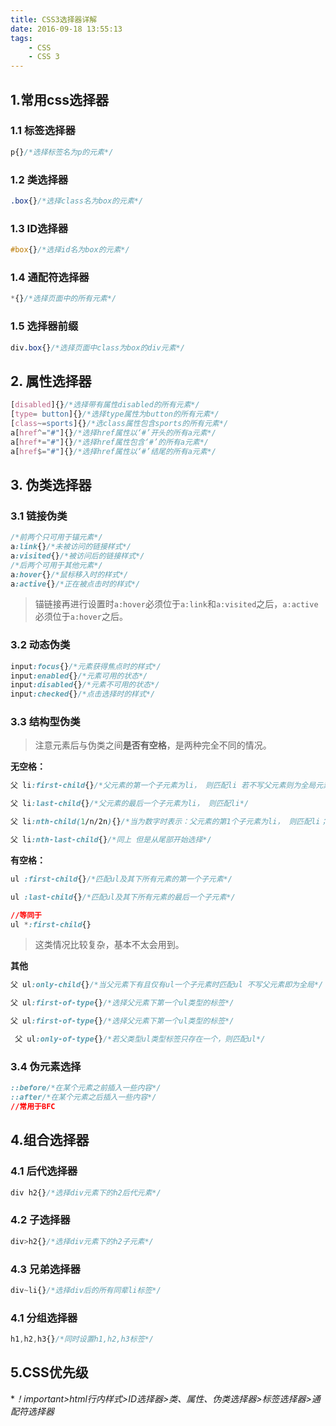 ```yaml
---
title: CSS3选择器详解
date: 2016-09-18 13:55:13
tags:
    - CSS
    - CSS 3
---
```


## 1.常用css选择器 ##

### 1.1 标签选择器 ###
```css
p{}/*选择标签名为p的元素*/
```
### 1.2 类选择器 ###
```css
.box{}/*选择class名为box的元素*/
```
### 1.3 ID选择器 ###
```css
#box{}/*选择id名为box的元素*/
```
<!--more-->
### 1.4 通配符选择器 ###
```css
*{}/*选择页面中的所有元素*/
```
### 1.5 选择器前缀 ###
```css
div.box{}/*选择页面中class为box的div元素*/
```
## 2. 属性选择器 ##
```css
[disabled]{}/*选择带有属性disabled的所有元素*/
[type= button]{}/*选择type属性为button的所有元素*/
[class~=sports]{}/*选class属性包含sports的所有元素*/
a[href^="#"]{}/*选择href属性以‘#’开头的所有a元素*/
a[href*="#"]{}/*选择href属性包含‘#’的所有a元素*/
a[href$="#"]{}/*选择href属性以‘#’结尾的所有a元素*/
```

## 3. 伪类选择器 ##
### 3.1 链接伪类 ###
```css
/*前两个只可用于锚元素*/
a:link{}/*未被访问的链接样式*/
a:visited{}/*被访问后的链接样式*/
/*后两个可用于其他元素*/
a:hover{}/*鼠标移入时的样式*/
a:active{}/*正在被点击时的样式*/
```
>锚链接再进行设置时`a:hover`必须位于`a:link`和`a:visited`之后，`a:active`必须位于`a:hover`之后。

### 3.2 动态伪类 ###
```css
input:focus{}/*元素获得焦点时的样式*/
input:enabled{}/*元素可用的状态*/
input:disabled{}/*元素不可用的状态*/
input:checked{}/*点击选择时的样式*/
```

### 3.3 结构型伪类 ###
>注意元素后与伪类之间**是否有空格**，是两种完全不同的情况。

**无空格：**
```css
父 li:first-child{}/*父元素的第一个子元素为li， 则匹配li 若不写父元素则为全局元素*/

父 li:last-child{}/*父元素的最后一个子元素为li， 则匹配li*/

父 li:nth-child(1/n/2n){}/*当为数字时表示：父元素的第1个子元素为li， 则匹配li； 当为带n表达式时表示：父元素的第n的倍数个子元素为li， 则匹配li，n从1开始*/

父 li:nth-last-child{}/*同上 但是从尾部开始选择*/
```

**有空格：**
```css
ul :first-child{}/*匹配ul及其下所有元素的第一个子元素*/

ul :last-child{}/*匹配ul及其下所有元素的最后一个子元素*/

//等同于
ul *:first-child{}
```
>这类情况比较复杂，基本不太会用到。

**其他**
```css
父 ul:only-child{}/*当父元素下有且仅有ul一个子元素时匹配ul 不写父元素即为全局*/

父 ul:first-of-type{}/*选择父元素下第一个ul类型的标签*/

父 ul:first-of-type{}/*选择父元素下第一个ul类型的标签*/

 父 ul:only-of-type{}/*若父类型ul类型标签只存在一个，则匹配ul*/
```

### 3.4 伪元素选择 ###
```css
::before/*在某个元素之前插入一些内容*/
::after/*在某个元素之后插入一些内容*/
//常用于BFC

```

## 4.组合选择器 ##

### 4.1 后代选择器 ###
```css
div h2{}/*选择div元素下的h2后代元素*/
```
### 4.2 子选择器 ###
```css
div>h2{}/*选择div元素下的h2子元素*/
```
### 4.3 兄弟选择器 ###
```css
div~li{}/*选择div后的所有同辈li标签*/
```
### 4.1 分组选择器 ###
```css
h1,h2,h3{}/*同时设置h1,h2,h3标签*/
```

## 5.CSS优先级 ##

**！important>html行内样式>ID选择器>类、属性、伪类选择器>标签选择器>*通配符选择器**
